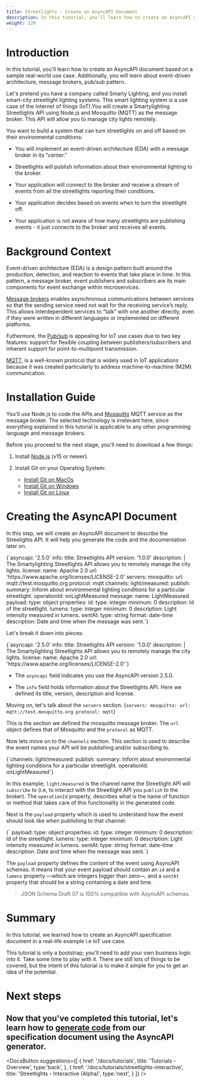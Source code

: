 ```yaml
---
title: Streetlights - Create an AsyncAPI Document
description: In this tutorial, you'll learn how to create an AsyncAPI document.
weight: 120
---
```


# Introduction

In this tutorial, you'll learn how to create an AsyncAPI document based on a sample real-world use case. Additionally, you will learn about event-driven architecture, message brokers, pub/sub pattern.

Let's pretend you have a company called Smarty Lighting, and you install smart-city streetlight lighting systems. This smart lighting system is a use case of the Internet of things (IoT).You will create a Smartylighting Streetlights API using Node.js and Mosquitto (MQTT) as the message broker. This API will allow you to manage city lights remotely. 

You want to build a system that can turn streetlights on and off based on their environmental conditions: 

- You will implement an event-driven architecture (EDA) with a message broker in its "center."

- Streetlights will publish information about their environmental lighting to the broker.

- Your application will connect to the broker and receive a stream of events from all the streetlights reporting their conditions.

- Your application decides based on events when to turn the streetlight off.

- Your application is not aware of how many streetlights are publishing events - it just connects to the broker and receives all events.


# Background Context

Event-driven architecture (EDA) is a design pattern built around the production, detection, and reaction to events that take place in time. In this pattern, a message broker, event publishers and subscribers are its main components for event exchange within microservices.

[Message brokers](https://deploy-preview-601--asyncapi-website.netlify.app/docs/tutorials/getting-started/event-driven-architectures#message-broker) enables asynchronous communications between services so that the sending service need not wait for the receiving service’s reply. This allows interdependent services to “talk” with one another directly, even if they were written in different languages or implemented on different platforms. 

Futhermore, the [Pub/sub](https://deploy-preview-601--asyncapi-website.netlify.app/docs/tutorials/getting-started/event-driven-architectures#publishersubscriber) is appealing for IoT use cases due to two key features: support for flexible coupling between publishers/subscribers and inherent support for point-to-multipoint transmission.  

[MQTT](https://mqtt.org/), is a well-known protocol that is widely used in IoT applications because it was created particularly to address machine-to-machine (M2M) communication.

# Installation Guide

You'll use Node.js to code the APIs and [Mosquitto](https://mosquitto.org/) MQTT service as the message broker. The selected technology is irrelevant here, since everything explained in this tutorial is applicable to any other programming language and message brokers.

Before you proceed to the next stage, you'll need to download a few things:

1. Install [Node.js](https://nodejs.org/en/download/) (v15 or newer).

2. Install Git on your Operating System:
    - [Install Git on MacOs](https://git-scm.com/download/mac)
    - [Install Git on Windows](https://git-scm.com/download/win)
    - [Install Git on Linux](https://git-scm.com/download/linux)

# Creating the AsyncAPI Document

In this step, we will create an AsyncAPI document to describe the Streelights API. It will help you generate the code and the documentation later on.

<CodeBlock>
{`asyncapi: '2.5.0'
info:
  title: Streetlights API
  version: '1.0.0'
  description: |
    The Smartylighting Streetlights API allows you
    to remotely manage the city lights.
  license:
    name: Apache 2.0
    url: 'https://www.apache.org/licenses/LICENSE-2.0'
servers:
  mosquitto:
    url: mqtt://test.mosquitto.org
    protocol: mqtt
channels:
  light/measured:
    publish:
      summary: Inform about environmental lighting conditions for a particular streetlight.
      operationId: onLightMeasured
      message:
        name: LightMeasured
        payload:
          type: object
          properties:
            id:
              type: integer
              minimum: 0
              description: Id of the streetlight.
            lumens:
              type: integer
              minimum: 0
              description: Light intensity measured in lumens.
            sentAt:
              type: string
              format: date-time
              description: Date and time when the message was sent.`}
</CodeBlock>

Let's break it down into pieces:

<CodeBlock>
{`asyncapi: '2.5.0'
info:
  title: Streetlights API
  version: '1.0.0'
  description: |
    The Smartylighting Streetlights API allows you
    to remotely manage the city lights.
  license:
    name: Apache 2.0
    url: 'https://www.apache.org/licenses/LICENSE-2.0'`}
</CodeBlock>

- The `asyncapi` field indicates you use the AsyncAPI version 2.5.0.

- The `info` field holds information about the Streetlights API. Here we defined its title, version, description and license.

Moving on, tet's talk about the `servers` section.
<CodeBlock>
{`servers:
  mosquitto:
    url: mqtt://test.mosquitto.org
    protocol: mqtt`}
</CodeBlock> 

This is the section we defined the mosquitto message broker. The `url` object defines that of Mosquitto and the `protocol` as MQTT.

Now lets move on to the `channels` section. This section is used to describe the event names your API will be publishing and/or subscribing to.

<CodeBlock>
{`channels:
  light/measured:
    publish:
      summary: Inform about environmental lighting conditions for a particular streetlight.
      operationId: onLightMeasured`}
</CodeBlock>

In this example, `light/measured` is the channel name the Streetlight API will `subscribe` to (i.e, to interact with the Streetlight API you `publish` to the broker). The `operationId` property, describes what is the name of function or method that takes care of this functionality in the generated code.

Next is the `payload` property which is used to understand how the event should look like when publishing to that channel:

<CodeBlock>
{`      payload:
        type: object
        properties:
          id:
            type: integer
            minimum: 0
            description: Id of the streetlight.
          lumens:
            type: integer
            minimum: 0
            description: Light intensity measured in lumens.
          sentAt:
            type: string
            format: date-time
            description: Date and time when the message was sent.`}
</CodeBlock>

The `payload` property defines the content of the event using AsyncAPI schemas. It means that your event payload should contain an `id` and a `lumens` property —which are integers bigger than zero—, and a `sentAt` property that should be a string containing a date and time.

> JSON Schema Draft 07 is 100% compatible with AsyncAPI schemas.

# Summary

In this tutorial, we learned how to create an AsyncAPI specification document in a real-life example i.e IoT use case.

This tutorial is only a bootstrap; you'll need to add your own business logic into it. Take some time to play with it. There are still lots of things to be covered, but the intent of this tutorial is to make it simple for you to get an idea of the potential.

# Next steps
Now that you've completed this tutorial, let's learn how to [generate code]() from our specification document using the AsyncAPI generator.
---

<DocsButton
  suggestions={[
    {
      href: '/docs/tutorials',
      title: 'Tutorials - Overview',
      type:'back',
    },
    {
      href: '/docs/tutorials/streetlights-interactive',
      title: 'Streetlights - Interactive (Alpha)',
      type:'next',
    }
  ]}
/>
